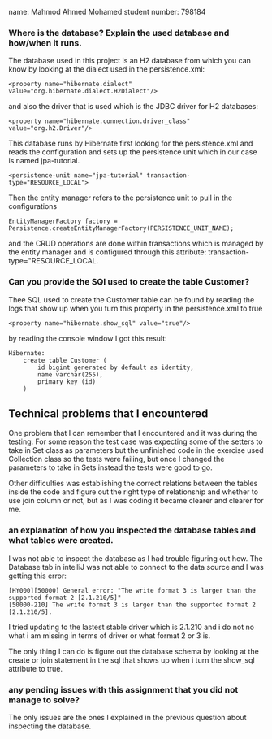 name: Mahmod Ahmed Mohamed
student number: 798184

### Where is the database? Explain the used database and how/when it runs.
The database used in this project is an H2 database from which you can know by looking
at the dialect used in the persistence.xml:
```
<property name="hibernate.dialect" value="org.hibernate.dialect.H2Dialect"/>
```
and also the driver that is used which is the JDBC driver for H2 databases:
```
<property name="hibernate.connection.driver_class" value="org.h2.Driver"/>
```

This database runs by Hibernate first looking for the persistence.xml and reads the configuration
and sets up the persistence unit which in our case is named jpa-tutorial.
```
<persistence-unit name="jpa-tutorial" transaction-type="RESOURCE_LOCAL">
```
Then the entity manager refers to the persistence unit to pull in the configurations
```
EntityManagerFactory factory = Persistence.createEntityManagerFactory(PERSISTENCE_UNIT_NAME);
```
and the CRUD operations are done within transactions which is managed by the entity manager
and is configured through this attribute: transaction-type="RESOURCE_LOCAL.

### Can you provide the SQl used to create the table Customer?

Thee SQL used to create the Customer table can be found by reading the logs that show up
when you turn this property in the persistence.xml to true
```
<property name="hibernate.show_sql" value="true"/>
```
by reading the console window I got this result:
```
Hibernate: 
    create table Customer (
        id bigint generated by default as identity,
        name varchar(255),
        primary key (id)
    )
```

## Technical problems that I encountered
One problem that I can remember that I encountered and it was during the testing.
For some reason the test case was expecting some of the setters to take in Set class as parameters but the
unfinished code in the exercise used Collection class so the tests were failing, but once I changed the 
parameters to take in Sets instead the tests were good to go.

Other difficulties was establishing the correct relations between the tables inside the code and figure out the
right type of relationship and whether to use join column or not, but as I was coding it became clearer and clearer
for me.

### an explanation of how you inspected the database tables and what tables were created.
I was not able to inspect the database as I had trouble figuring out how. The Database tab in intelliJ
was not able to connect to the data source and I was getting this error:
```
[HY000][50000] General error: "The write format 3 is larger than the supported format 2 [2.1.210/5]"
[50000-210] The write format 3 is larger than the supported format 2 [2.1.210/5].
```
I tried updating to the lastest stable driver which is 2.1.210 and i do not no what i am missing in terms of driver
or what format 2 or 3 is. 

The only thing I can do is figure out the database schema by looking at the create or join statement in the sql
that shows up when i turn the show_sql attribute to true.

### any pending issues with this assignment that you did not manage to solve?
The only issues are the ones I explained in the previous question about inspecting the database. 
